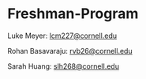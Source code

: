 # Freshman-Program
Luke Meyer: lcm227@cornell.edu

Rohan Basavaraju: rvb26@cornell.edu

Sarah Huang: slh268@cornell.edu
